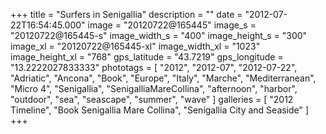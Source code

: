 +++
title = "Surfers in Senigallia"
description = ""
date = "2012-07-22T16:54:45.000"
image = "20120722@165445"
image_s = "20120722@165445-s"
image_width_s = "400"
image_height_s = "300"
image_xl = "20120722@165445-xl"
image_width_xl = "1023"
image_height_xl = "768"
gps_latitude = "43.7219"
gps_longitude = "13.2222027833333"
phototags = [ "2012", "2012-07", "2012-07-22", "Adriatic", "Ancona", "Book", "Europe", "Italy", "Marche", "Mediterranean", "Micro 4", "Senigallia", "SenigalliaMareCollina", "afternoon", "harbor", "outdoor", "sea", "seascape", "summer", "wave" ]
galleries = [ "2012 Timeline", "Book Senigallia Mare Collina", "Senigallia City and Seaside" ]
+++
